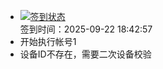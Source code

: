 - [![签到状态](https://github.com/p7wm/Cloud189-Actions/actions/workflows/main.yml/badge.svg?branch=main)](https://github.com/p7wm/Cloud189-Actions/actions/workflows/main.yml) <br> 签到时间：2025-09-22 18:42:57
- 开始执行帐号1
- 设备ID不存在，需要二次设备校验
